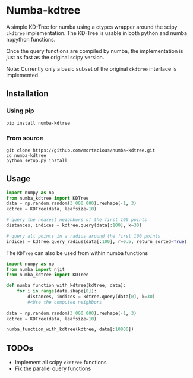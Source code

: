 # Numba-kdtree

A simple KD-Tree for numba using a ctypes wrapper around the scipy `ckdtree` implementation. 
The KD-Tree is usable in both python and numba nopython functions.

Once the query functions are compiled by numba, the implementation is just as fast as the original scipy version.

Note: Currently only a basic subset of the original `ckdtree` interface is implemented.

## Installation

### Using pip
```
pip install numba-kdtree
```

### From source
```
git clone https://github.com/mortacious/numba-kdtree.git
cd numba-kdtree
python setup.py install
```

## Usage

```python
import numpy as np
from numba_kdtree import KDTree
data = np.random.random(3_000_000).reshape(-1, 3)
kdtree = KDTree(data, leafsize=10)

# query the nearest neighbors of the first 100 points
distances, indices = kdtree.query(data[:100], k=30)

# query all points in a radius around the first 100 points
indices = kdtree.query_radius(data[:100], r=0.5, return_sorted=True)
```

The `KDTree` can also be used from within numba functions


```python
import numpy as np
from numba import njit
from numba_kdtree import KDTree

def numba_function_with_kdtree(kdtree, data):
    for i in range(data.shape[0]):
        distances, indices = kdtree.query(data[0], k=30)
        #<Use the computed neighbors
        
data = np.random.random(3_000_000).reshape(-1, 3)
kdtree = KDTree(data, leafsize=10)

numba_function_with_kdtree(kdtree, data[:10000])
```

## TODOs

- Implement all scipy `ckdtree` functions
- Fix the parallel query functions